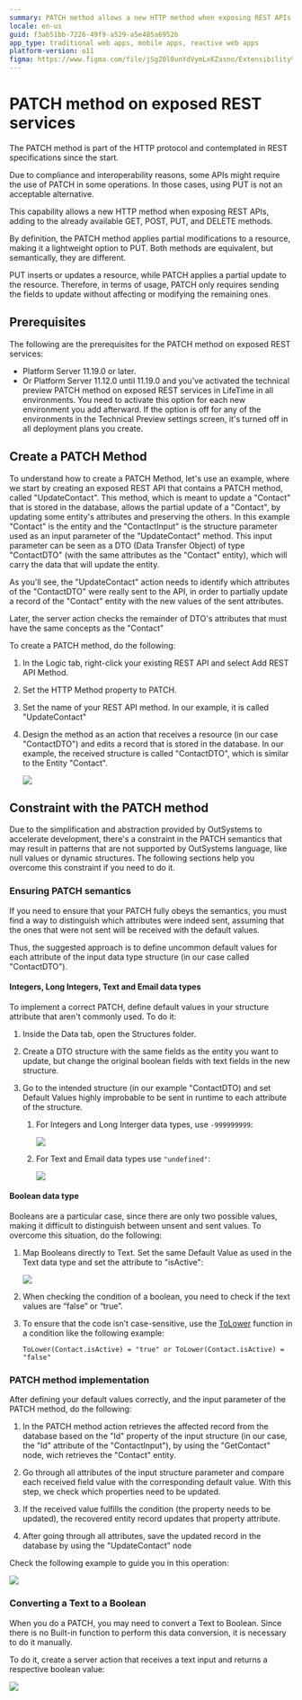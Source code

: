 ```yaml
---
summary: PATCH method allows a new HTTP method when exposing REST APIs that applies partial modifications to a resource.
locale: en-us
guid: f3ab51bb-7226-49f9-a529-a5e485a6952b
app_type: traditional web apps, mobile apps, reactive web apps
platform-version: o11
figma: https://www.figma.com/file/jSgZ0l0unYdVymLxKZasno/Extensibility%20and%20Integration?node-id=1083:5160
---
```


# PATCH method on exposed REST services


The PATCH method is part of the HTTP protocol and contemplated in REST specifications since the start. 

Due to compliance and interoperability reasons, some APIs might require the use of PATCH in some operations. In those cases, using PUT is not an acceptable alternative.

This capability allows a new HTTP method when exposing REST APIs, adding to the already available GET, POST, PUT, and DELETE methods.

By definition, the PATCH method applies partial modifications to a resource, making it a lightweight option to PUT. Both methods are equivalent, but semantically, they are different.  

PUT inserts or updates a resource, while PATCH applies a partial update to the resource. Therefore, in terms of usage, PATCH only requires sending the fields to update without affecting or modifying the remaining ones.

## Prerequisites

The following are the prerequisites for the PATCH method on exposed REST services:

* Platform Server 11.19.0 or later.
* Or Platform Server 11.12.0 until 11.19.0 and you've activated the technical preview PATCH method on exposed REST services in LifeTime in all environments. You need to activate this option for each new environment you add afterward. If the option is off for any of the environments in the Technical Preview settings screen, it's turned off in all deployment plans you create.

## Create a PATCH Method

To understand how to create a PATCH Method, let's use an example, where we start by creating an exposed REST API that contains a PATCH method, called "UpdateContact". This method, which is meant to update a "Contact" that is stored in the database, allows the partial update of a "Contact", by updating some entity's attributes and preserving the others. In this example "Contact" is the entity and the "ContactInput" is the structure parameter used as an input parameter of the "UpdateContact" method. This input parameter can be seen as a DTO (Data Transfer Object) of type "ContactDTO" (with the same attributes as the "Contact" entity), which will carry the data that will update the entity.

As you'll see, the "UpdateContact" action needs to identify which attributes of the "ContactDTO" were really sent to the API, in order to partially update a record of the "Contact" entity with the new values of the sent attributes.

Later, the server action checks the remainder of DTO's attributes that must have the same concepts as the "Contact"

To create a PATCH method, do the following:

1. In the Logic tab, right-click your existing REST API and select Add REST API Method.

1. Set the HTTP Method property to PATCH.

1. Set the name of your REST API method. In our example, it is called "UpdateContact"

1. Design the method as an action that receives a resource (in our case "ContactDTO") and edits a record that is stored in the database. In our example, the received structure is called "ContactDTO", which is similar to the Entity "Contact".

    ![](images/patch-add-ss.png?width=750)

## Constraint with the PATCH method
Due to the simplification and abstraction provided by OutSystems to accelerate development, there's a constraint in the PATCH semantics that may result in patterns that are not supported by OutSystems language, like null values or dynamic structures. The following sections help you overcome this constraint if you need to do it.

### Ensuring PATCH semantics
If you need to ensure that your PATCH fully obeys the semantics, you must find a way to distinguish which attributes were indeed sent, assuming that the ones that were not sent will be received with the default values.

Thus, the suggested approach is to define uncommon default values for each attribute of the input data type structure (in our case called "ContactDTO").

#### Integers, Long Integers, Text and Email data types

To implement a correct PATCH, define default values in your structure attribute that aren't commonly used. To do it: 

1. Inside the Data tab, open the Structures folder.

1. Create a DTO structure with the same fields as the entity you want to update, but change the original boolean fields with text fields in the new structure.

1. Go to the intended structure (in our example "ContactDTO) and set Default Values highly improbable to be sent in runtime to each attribute of the structure.

    1. For Integers and Long Interger data types, use `-999999999`:

        ![](images/add-filename-1-ss.png?width=750)
    
    1. For Text and Email data types use `"undefined"`:

        ![](images/add-filename-2-ss.png?width=750)
    
	
#### Boolean data type

Booleans are a particular case, since there are only two possible values, making it difficult to distinguish between unsent and sent values. To overcome this situation, do the following:

1. Map Booleans directly to Text. Set the same Default Value as used in the Text data type and set the attribute to "isActive":

    ![](images/add-filename-4-ss.png)

1. When checking the condition of a boolean, you need to check if the text values are “false” or “true”.

1. To ensure that the code isn’t case-sensitive, use the [ToLower](https://success.outsystems.com/Documentation/11/Reference/OutSystems_Language/Logic/Built-in_Functions/Text#ToLower) function in a condition like the following example:

    `ToLower(Contact.isActive) = "true" or ToLower(Contact.isActive) = "false"`

### PATCH method implementation

After defining your default values correctly, and the input parameter of the PATCH method, do the following:

1. In the PATCH method action retrieves the affected record from the database based on the "Id" property of the input structure (in our case, the "Id" attribute of the "ContactInput"), by using the "GetContact" node, wich retrieves the "Contact" entity.

1. Go through all attributes of the input structure parameter and compare each received field value with the corresponding default value. With this step, we check which properties need to be updated.

1. If the received value fulfills the condition (the property needs to be updated), the recovered entity record updates that property attribute.

1. After going through all attributes, save the updated record in the database by using the "UpdateContact" node

Check the following example to guide you in this operation:

![](images/ss-patch-example-flow.png)

### Converting a Text to a Boolean

When you do a PATCH, you may need to convert a Text to Boolean. Since there is no Built-in function to perform this data conversion, it is necessary to do it manually. 

To do it, create a server action that receives a text input and returns a respective boolean value:

![](images/ss-patch-boolean-text.png)
